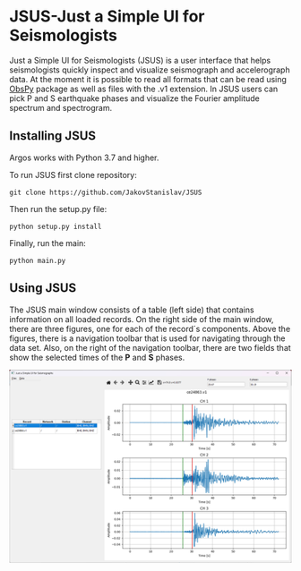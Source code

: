 # JSUS-Just a Simple UI for Seismologists

Just a Simple UI for Seismologists (JSUS) is a user interface that helps seismologists quickly inspect and visualize seismograph and accelerograph data. At the moment it is possible to read all formats that can be read using [ObsPy](https://docs.obspy.org/) package as well as files with the .v1 extension. In JSUS users can pick P and S earthquake phases and visualize the Fourier amplitude spectrum and spectrogram.

## Installing JSUS

Argos works with Python 3.7 and higher.

To run JSUS first clone repository:

    git clone https://github.com/JakovStanislav/JSUS
    
Then run the setup.py file:

    python setup.py install
    
Finally, run the main:

    python main.py
    
## Using JSUS
The JSUS main window consists of a table (left side) that contains information on all loaded records. On the right side of the main window, there are three figures, one for each of the record´s components. Above the figures, there is a navigation toolbar that is used for navigating through the data set. Also, on the right of the navigation toolbar, there are two fields that show the selected times of the **P** and **S** phases.

![main window_screenshot](Screenshots/Main_window.png)


